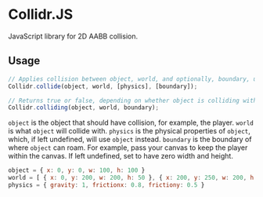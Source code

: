 # Collidr.JS
JavaScript library for 2D AABB collision.
## Usage
```javascript
// Applies collision between object, world, and optionally, boundary, using the physics given by physics or object.
Collidr.collide(object, world, [physics], [boundary]);

// Returns true or false, depending on whether object is colliding with world or boundary.
Collidr.colliding(object, world, boundary);
```
```object``` is the object that should have collision, for example, the player. ```world``` is what ```object``` will collide with. 
```physics``` is the physical properties of ```object```, which, if left undefined, will use ```object``` instead. ```boundary``` is the boundary of where ```object``` can roam. For example, pass your canvas to keep the player within the canvas. If left undefined, set to have zero width and height.

```javascript
object = { x: 0, y: 0, w: 100, h: 100 }
world = [ { x: 0, y: 200, w: 200, h: 50 }, { x: 200, y: 250, w: 200, h: 50 } ]
physics = { gravity: 1, frictionx: 0.8, frictiony: 0.5 }
```

